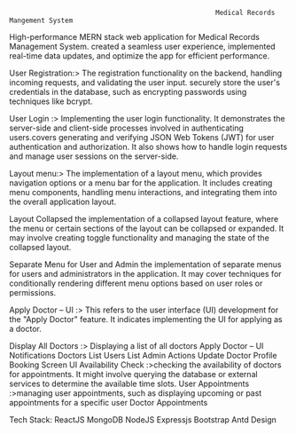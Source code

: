                                                        Medical Records Mangement System

High-performance MERN stack web application for Medical Records Management System.
created a seamless user experience, implemented real-time data updates, and optimize the app for efficient performance. 

User Registration:>
The registration functionality on the backend, handling incoming requests, and validating the user input. securely store the user's credentials in the database, such as encrypting passwords using techniques like bcrypt.

User Login :>
Implementing the user login functionality. It demonstrates the server-side and client-side processes involved in authenticating users.covers generating and verifying JSON Web Tokens (JWT) for user authentication and authorization. It also shows how to handle login requests and manage user sessions on the server-side.

Layout menu:> 
The implementation of a layout menu, which provides navigation options or a menu bar for the application. It includes creating menu components, handling menu interactions, and integrating them into the overall application layout.

Layout Collapsed the implementation of a collapsed layout feature, where the menu or certain sections of the layout can be collapsed or expanded. It may involve creating toggle functionality and managing the state of the collapsed layout.

Separate Menu for User and Admin the implementation of separate menus for users and administrators in the application. It may cover techniques for conditionally rendering different menu options based on user roles or permissions.

Apply Doctor – UI :>
This refers to the user interface (UI) development for the "Apply Doctor" feature. It indicates implementing the UI for applying as a doctor.

Display All Doctors :> Displaying a list of all doctors
Apply Doctor – UI 
Notifications 
Doctors List
Users List
Admin Actions
Update Doctor Profile
Booking Screen UI
Availability Check :>checking the availability of doctors for appointments. It might involve querying the database or external services to determine the available time slots.
User Appointments :>managing user appointments, such as displaying upcoming or past appointments for a specific user
Doctor Appointments

Tech Stack:
ReactJS
MongoDB
NodeJS
Expressjs
Bootstrap
Antd Design

